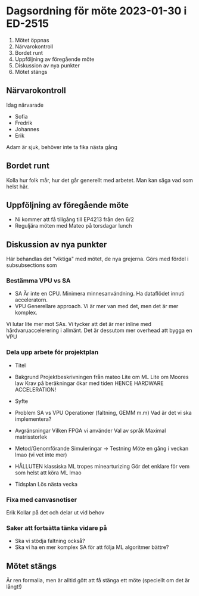 # Dagsordning för möte 2023-01-30 i ED-2515
1. Mötet öppnas
2. Närvarokontroll
3. Bordet runt
4. Uppföljning av föregående möte
5. Diskussion av nya punkter
6. Mötet stängs

## Närvarokontroll
Idag närvarade
* Sofia
* Fredrik
* Johannes
* Erik

Adam är sjuk, behöver inte ta fika nästa gång

## Bordet runt
Kolla hur folk mår, hur det går generellt med arbetet. Man kan säga vad som helst här.

## Uppföljning av föregående möte
* Ni kommer att få tillgång till EP4213 från den 6/2
* Reguljära möten med Mateo på torsdagar lunch

## Diskussion av nya punkter
Här behandlas det "viktiga" med mötet, de nya grejerna. Görs med fördel i subsubsections som

### Bestämma VPU vs SA
* SA
    Är inte en CPU. Minimera minnesanvändning. Ha dataflödet innuti acceleratorn.
* VPU
    Generellare approach. Vi är mer van med det, men det är mer komplex. 

Vi lutar lite mer mot SAs. Vi tycker att det är mer inline med hårdvaruaccelerering i allmänt.
Det är dessutom mer overhead att bygga en VPU

### Dela upp arbete för projektplan
* Titel
* Bakgrund
    Projektbeskrivningen från mateo
    Lite om ML
    Lite om Moores law
    Krav på beräkningar ökar med tiden
    HENCE HARDWARE ACCELERATION!
* Syfte
    
* Problem
    SA vs VPU
    Operationer (faltning, GEMM m.m)
    Vad är det vi ska implementera?
* Avgränsningar
    Vilken FPGA vi använder
    Val av språk
    Maximal matrisstorlek
* Metod/Genomförande
    Simuleringar -> Testning 
    Möte en gång i veckan lmao
    (vi vet inte mer)
* HÅLLUTEN
    klassiska ML tropes
    minearturizing 
    Gör det enklare för vem som helst att köra ML lmao
* Tidsplan
    Lös nästa vecka
### Fixa med canvasnotiser 
Erik Kollar på det och delar ut vid behov

### Saker att fortsätta tänka vidare på
* Ska vi stödja faltning också?
* Ska vi ha en mer komplex SA för att följa ML algoritmer bättre?

## Mötet stängs
Är ren formalia, men är alltid gött att få stänga ett möte (speciellt om det är långt!)
